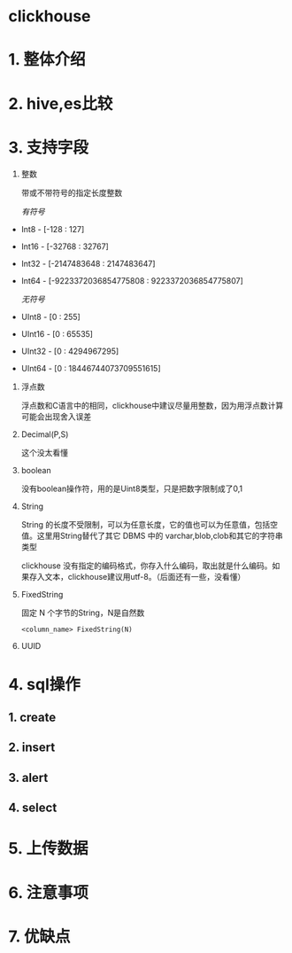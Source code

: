 clickhouse
==

# 1. 整体介绍
# 2. hive,es比较
# 3. 支持字段
1. 整数

    带或不带符号的指定长度整数

    *有符号*
* Int8 - [-128 : 127]
* Int16 - [-32768 : 32767]
* Int32 - [-2147483648 : 2147483647]
* Int64 - [-9223372036854775808 : 9223372036854775807]

  *无符号*
* UInt8 - [0 : 255]
* UInt16 - [0 : 65535]
* UInt32 - [0 : 4294967295]
* UInt64 - [0 : 18446744073709551615]
1. 浮点数

    浮点数和C语言中的相同，clickhouse中建议尽量用整数，因为用浮点数计算可能会出现舍入误差
  
1. Decimal(P,S)

    这个没太看懂
  
1. boolean

    没有boolean操作符，用的是Uint8类型，只是把数字限制成了0,1
  
1. String

    String 的长度不受限制，可以为任意长度，它的值也可以为任意值，包括空值。这里用String替代了其它 DBMS 中的 varchar,blob,clob和其它的字符串类型
    
    clickhouse 没有指定的编码格式，你存入什么编码，取出就是什么编码。如果存入文本，clickhouse建议用utf-8。（后面还有一些，没看懂）

1. FixedString

    固定 N 个字节的String，N是自然数
    
    `<column_name> FixedString(N)`
    
1. UUID


# 4. sql操作
##  1. create
##  2. insert
##  3. alert
##  4. select
# 5. 上传数据
# 6. 注意事项
# 7. 优缺点

